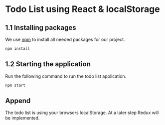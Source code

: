 Todo List using React &amp; localStorage
===

## 1.1 Installing packages

We use [npm](https://www.npmjs.com/) to install all needed packages for our project.

```bash
npm install
```

## 1.2 Starting the application

Run the following command to run the todo list application.

```bash
npm start
```


## Append

The todo list is using your browsers localStorage. At a later step Redux will be implemented.

